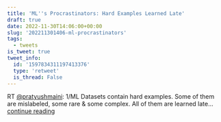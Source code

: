 ```yaml
---
title: 'ML''s Procrastinators: Hard Examples Learned Late'
draft: true
date: 2022-11-30T14:06:00+00:00
slug: '202211301406-ml-procrastinators'
tags:
  - tweets
is_tweet: true
tweet_info:
  id: '1597834311197413376'
  type: 'retweet'
  is_thread: False
---
```




RT [@pratyushmaini](https://x.com/pratyushmaini): 1/ML Datasets contain hard examples. Some of them are mislabeled, some rare &amp; some complex. All of them are learned late… [continue reading](https://x.com/sytelus/status/1597834311197413376)
